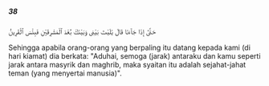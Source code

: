 ##### 38

<span class="ayah">حَتَّىٰٓ إِذَا جَآءَنَا قَالَ يَٰلَيْتَ بَيْنِى وَبَيْنَكَ بُعْدَ ٱلْمَشْرِقَيْنِ فَبِئْسَ ٱلْقَرِينُ</span>

<span class="ayah_translation">Sehingga apabila orang-orang yang berpaling itu datang kepada kami (di hari kiamat) dia berkata: "Aduhai, semoga (jarak) antaraku dan kamu seperti jarak antara masyrik dan maghrib, maka syaitan itu adalah sejahat-jahat teman (yang menyertai manusia)".</span>
